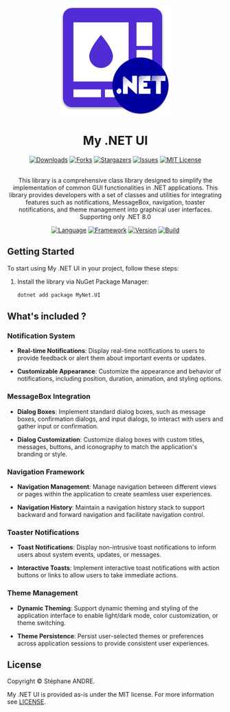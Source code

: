 <div id="top"></div>

<!-- PROJECT INFO -->
<br />
<div align="center">
  <a href="https://github.com/sandre58/MyNetUi">
    <img src="images/logo.png" width="256" height="256">
  </a>

<h1 align="center">My .NET UI</h1>

[![Downloads][downloads-shield]][downloads-url]
[![Forks][forks-shield]][forks-url]
[![Stargazers][stars-shield]][stars-url]
[![Issues][issues-shield]][issues-url]
[![MIT License][license-shield]][license-url]

  <p align="center">
    <br />
    This library is a comprehensive class library designed to simplify the implementation of common GUI functionalities in .NET applications. This library provides developers with a set of classes and utilities for integrating features such as notifications, MessageBox, navigation, toaster notifications, and theme management into graphical user interfaces.
    <br />
    Supporting only .NET 8.0
  </p>

[![Language][language-shield]][language-url]
[![Framework][framework-shield]][framework-url]
[![Version][version-shield]][version-url]
[![Build][build-shield]][build-url]

</div>

## Getting Started

To start using My .NET UI in your project, follow these steps:

1. Install the library via NuGet Package Manager:
   ```bash
   dotnet add package MyNet.UI

## What's included ?

### Notification System

- **Real-time Notifications**: Display real-time notifications to users to provide feedback or alert them about important events or updates.

- **Customizable Appearance**: Customize the appearance and behavior of notifications, including position, duration, animation, and styling options.

### MessageBox Integration

- **Dialog Boxes**: Implement standard dialog boxes, such as message boxes, confirmation dialogs, and input dialogs, to interact with users and gather input or confirmation.

- **Dialog Customization**: Customize dialog boxes with custom titles, messages, buttons, and iconography to match the application's branding or style.

### Navigation Framework

- **Navigation Management**: Manage navigation between different views or pages within the application to create seamless user experiences.

- **Navigation History**: Maintain a navigation history stack to support backward and forward navigation and facilitate navigation control.

### Toaster Notifications

- **Toast Notifications**: Display non-intrusive toast notifications to inform users about system events, updates, or messages.

- **Interactive Toasts**: Implement interactive toast notifications with action buttons or links to allow users to take immediate actions.

### Theme Management

- **Dynamic Theming**: Support dynamic theming and styling of the application interface to enable light/dark mode, color customization, or theme switching.

- **Theme Persistence**: Persist user-selected themes or preferences across application sessions to provide consistent user experiences.

## License

Copyright © Stéphane ANDRE.

My .NET UI is provided as-is under the MIT license. For more information see [LICENSE](./LICENSE).

<!-- MARKDOWN LINKS & IMAGES -->
<!-- https://www.markdownguide.org/basic-syntax/#reference-style-links -->
[language-shield]: https://img.shields.io/github/languages/top/sandre58/MyNetUi
[language-url]: https://github.com/sandre58/MyNetUi
[forks-shield]: https://img.shields.io/github/forks/sandre58/MyNetUi?style=for-the-badge
[forks-url]: https://github.com/sandre58/MyNetUi/network/members
[stars-shield]: https://img.shields.io/github/stars/sandre58/MyNetUi?style=for-the-badge
[stars-url]: https://github.com/sandre58/MyNetUi/stargazers
[issues-shield]: https://img.shields.io/github/issues/sandre58/MyNetUi?style=for-the-badge
[issues-url]: https://github.com/sandre58/MyNetUi/issues
[license-shield]: https://img.shields.io/github/license/sandre58/MyNetUi?style=for-the-badge
[license-url]: https://github.com/sandre58/MyNetUi/blob/main/LICENSE
[build-shield]: https://img.shields.io/github/actions/workflow/status/sandre58/MyNetUi/ci.yml?logo=github&label=CI
[build-url]: https://github.com/sandre58/MyNetUi/actions
[downloads-shield]: https://img.shields.io/github/downloads/sandre58/MyNetUi/total?style=for-the-badge
[downloads-url]: https://github.com/sandre58/MyNetUi/releases
[framework-shield]: https://img.shields.io/badge/.NET-8.0-purple
[framework-url]: https://github.com/sandre58/MyNetUi/tree/main/src/MyNet.UI
[version-shield]: https://img.shields.io/nuget/v/MyNet.UI
[version-url]: https://www.nuget.org/packages/MyNet.UI